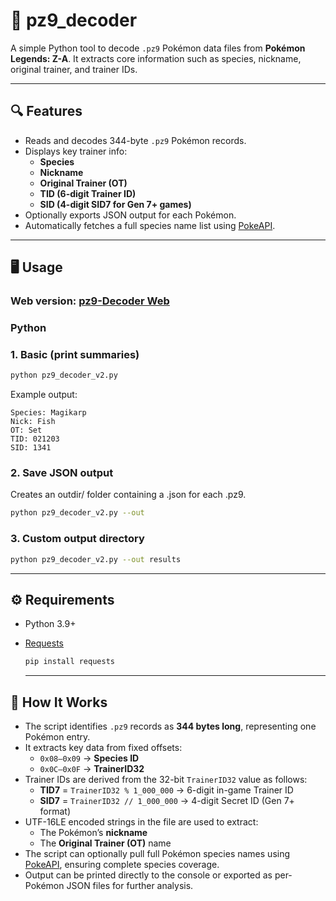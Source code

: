 # 🧩 pz9_decoder

A simple Python tool to decode `.pz9` Pokémon data files from **Pokémon Legends: Z-A**.
It extracts core information such as species, nickname, original trainer, and trainer IDs.

---

## 🔍 Features

- Reads and decodes 344-byte `.pz9` Pokémon records.
- Displays key trainer info:
  - **Species**
  - **Nickname**
  - **Original Trainer (OT)**
  - **TID (6-digit Trainer ID)**
  - **SID (4-digit SID7 for Gen 7+ games)**
- Optionally exports JSON output for each Pokémon.
- Automatically fetches a full species name list using [PokeAPI](https://pokeapi.co/).

---

## 🖥️ Usage

### Web version: **[pz9-Decoder Web](https://setmaster.github.io/pz9-Decoder/)**

### Python

### 1. Basic (print summaries)
```bash
python pz9_decoder_v2.py
```

Example output:
```
Species: Magikarp
Nick: Fish
OT: Set
TID: 021203
SID: 1341
```

### 2. Save JSON output
Creates an outdir/ folder containing a .json for each .pz9.
```bash
python pz9_decoder_v2.py --out
```

### 3. Custom output directory
```bash
python pz9_decoder_v2.py --out results
```

---

## ⚙️ Requirements

- Python 3.9+
- [Requests](https://pypi.org/project/requests/)
  ```bash
  pip install requests
  ```

  ---

  
## 🧠 How It Works

- The script identifies `.pz9` records as **344 bytes long**, representing one Pokémon entry.
- It extracts key data from fixed offsets:
  - `0x08–0x09` → **Species ID**  
  - `0x0C–0x0F` → **TrainerID32**
- Trainer IDs are derived from the 32-bit `TrainerID32` value as follows:
  - **TID7** = `TrainerID32 % 1_000_000` → 6-digit in-game Trainer ID  
  - **SID7** = `TrainerID32 // 1_000_000` → 4-digit Secret ID (Gen 7+ format)
- UTF-16LE encoded strings in the file are used to extract:
  - The Pokémon’s **nickname**
  - The **Original Trainer (OT)** name
- The script can optionally pull full Pokémon species names using [PokeAPI](https://pokeapi.co/), ensuring complete species coverage.
- Output can be printed directly to the console or exported as per-Pokémon JSON files for further analysis.
